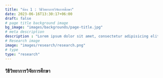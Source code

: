 ```yaml
---
title: "ห้อง 1 : วิธีวิทยาการวิจัยการศึกษา"
date: 2023-06-16T13:30:17+06:00
draft: false
# page title background image
bg_image: "images/backgrounds/page-title.jpg"
# meta description
description : "Lorem ipsum dolor sit amet, consectetur adipisicing elit, sed do eiusmod tempor incididunt ut labore. dolore magna aliqua. Ut enim ad minim veniam, quis nostrud."
# Research image
image: "images/research/research.png"
# type
type: "research"
---
```


### วิธีวิทยาการวิจัยการศึกษา



